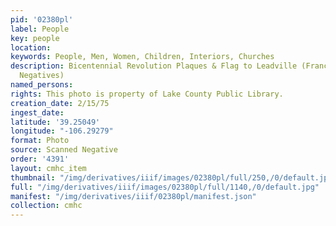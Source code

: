 ```yaml
---
pid: '02380pl'
label: People
key: people
location: 
keywords: People, Men, Women, Children, Interiors, Churches
description: Bicentennial Revolution Plaques & Flag to Leadville (Francis Bochatey
  Negatives)
named_persons: 
rights: This photo is property of Lake County Public Library.
creation_date: 2/15/75
ingest_date: 
latitude: '39.25049'
longitude: "-106.29279"
format: Photo
source: Scanned Negative
order: '4391'
layout: cmhc_item
thumbnail: "/img/derivatives/iiif/images/02380pl/full/250,/0/default.jpg"
full: "/img/derivatives/iiif/images/02380pl/full/1140,/0/default.jpg"
manifest: "/img/derivatives/iiif/02380pl/manifest.json"
collection: cmhc
---
```

